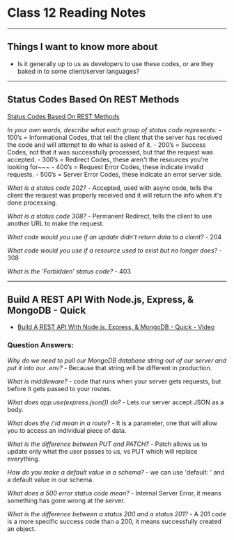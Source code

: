 # Class 12 Reading Notes

---

## Things I want to know more about

- Is it generally up to us as developers to use these codes, or are they baked in to some client/server languages?

---  
## Status Codes Based On REST Methods

[Status Codes Based On REST Methods](https://www.moesif.com/blog/technical/api-design/Which-HTTP-Status-Code-To-Use-For-Every-CRUD-App/)

*In your own words, describe what each group of status code represents:*
    - 100’s = Informational Codes,  that tell the client that the server has received the code and will attempt to do what is asked of it.
    - 200’s = Success Codes, not that it was successfully processed, but that the request was accepted.
    - 300’s = Redirect Codes, these aren't the resources you're looking for~~~
    - 400’s = Request Error Codes, these indicate invalid requests.
    - 500’s = Server Error Codes, these indicate an error server side. 
  
*What is a status code 202?*
    - Accepted, used with async code, tells the client the request was properly received and it will return the info when it's done processing.

*What is a status code 308?*
    - Permanent Redirect, tells the client to use another URL to make the request. 

*What code would you use if an update didn’t return data to a client?*
    - 204

*What code would you use if a resource used to exist but no longer does?*
    - 308

*What is the ‘Forbidden’ status code?*
    - 403

---

## Build A REST API With Node.js, Express, & MongoDB - Quick 

- [Build A REST API With Node.js, Express, & MongoDB - Quick - Video](https://www.youtube.com/channel/UCFbNIlppjAuEX4znoulh0Cw)

### Question Answers: 

*Why do we need to pull our MongoDB database string out of our server and put it into our .env?*
    - Because that string will be different in production.

*What is middleware?*
    - code that runs when your server gets requests, but before it gets passed to your routes. 

*What does app.use(express.json()) do?*
    - Lets our server accept JSON as a body.

*What does the /:id mean in a route?*
    - It is a parameter, one that will allow you to access an individual piece of data.

*What is the difference between PUT and PATCH?*
    - Patch allows us to update only what the user passes to us, vs PUT which will replace everything.

*How do you make a default value in a schema?*
    - we can use 'default: ' and a default value in our schema.

*What does a 500 error status code mean?*
    - Internal Server Error, it means something has gone wrong at the server.

*What is the difference between a status 200 and a status 201?*
    - A 201 code is a more specific success code than a 200, it means successfully created an object. 